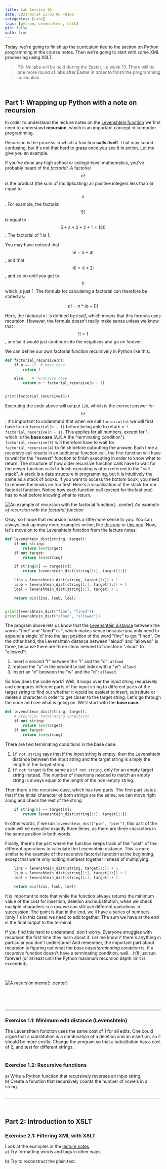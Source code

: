 ```yaml
---
title: Lab Session 10
date: 2021-03-24 11:00:00 +0100
categories: [Labs]
tags: [python, Levenshtein, nltk]
pin: false
math: true
---
```


Today, we're going to finish up the curriculum tied to the section on Python programming in the course notes.
Then we're going to start with some XML processing using XSLT. <br>

> PS: No labs will be held during the Easter, i.e week 13.
> There will be one more round of labs after Easter in order to finish the programming curriculum.

<br>


## Part 1: Wrapping up Python with a note on recursion

In order to understand the lecture notes on the
[Levenshtein function](https://lingkurs.h.uib.no/webroot/index.php?page=python/levenshtein&lang=en&course=ling123)
we first need to understand **recursion**, which is an important concept in computer programming. <br>

Recursion is the process in which a function **calls itself**. That may sound confusing, but it's not that hard to grasp
once you see it in action. Let me give you an example.

If you've done any high school or college-level mathematics, you've probably heard of the *factorial*.
A factorial $$n!$$ is the product (the sum of multiplicating) all positive integers less than or equal to $$n$$.
For example, the factorial $$5!$$ is equal to $$5 * 4 * 3 * 2 * 1 = 120$$. The factorial of 1 is 1. <br>

You may have noticed that $$5! = 5 * 4!$$,  and that $$4! = 4 * 3!$$, and so on until you get to $$1!$$ which is just 1.
The formula for calculating a factorial can therefore be stated as:

$$n! = n * (n - 1)!$$

Here, the factorial `n!` is defined *by itself*, which means that this formula uses recursion.
However, the formula doesn't really make sense unless we know that
$$1! = 1$$, or else it would just continue into the negatives and go on forever. <br>

We can define our own factorial function recursively in Python like this:

```python
def factorial_recursive(n):
    if n == 1:  # base case
        return 1

    else:   # recursive case
        return n * factorial_recursive(n - 1)


print(factorial_recursive(5))
```

Executing the code above will output `120`, which is the correct answer for $$5!$$.
It's important to understand that when we call `factorial(n)` we will first have to run `factorial(n - 1)`
before being able to return `n * factorial_recursive(n - 1)`. This applies for all numbers, except for 1, which is the
**base case** (A.K.A the "terminating condition"). `factorial_recursive(5)` will therefore have to wait for
`factorial_recursive(4)` to finish before outputting the answer. Each time a recursive call results in an additional
function call, the first function will have to wait for the "newest" function to finish executing in order to know what
to return. The structure of how older recursive function calls have to wait for the newer function calls to finish
executing is often referred to the "call stack". A stack is a data structure in programming, but
it is intuitively the same as a stack of books. If you want to access the bottom book, you need to remove the books
on top first. Here's a visualization of the stack for our factorial function. Notice how each function call (except for
the last one) has to wait before knowing what to return.

![An example of recursion with the factorial function](/assets/img/lab-post-10/recursion-example.gif){: .center}
_An example of recursion with the factorial function_

Okay, so I hope that recursion makes a little more sense to you. You can always look up many more examples online,
like [this one](https://www.geeksforgeeks.org/recursion/) or
[this one](https://afteracademy.com/blog/what-is-recursion-in-programming). Now, let's move on to the Levenshtein function
from the lecture notes:

```python
def levenshtein_dist(string, target):
    if not string:
        return len(target)
    if not target:
        return len(string)

    if string[0] == target[0]:
        return levenshtein_dist(string[1:], target[1:])

    lins = levenshtein_dist(string, target[1:]) + 1
    lsub = levenshtein_dist(string[1:], target[1:]) + 1
    ldel = levenshtein_dist(string[1:], target) + 1

    return min(lins, lsub, ldel)


print(levenshtein_dist("fine", "fined"))
print(levenshtein_dist("aloud", "allowed"))
```

The program above lets us know that the [Levenshtein distance](https://en.wikipedia.org/wiki/Levenshtein_distance)
between the words "fine" and "fined" is 1, which makes sense because you only need to append a single 'd' into the
last position of the word "fine" to get "fined". On the other hand, the
Levenshtein distance between "aloud" and "allowed" is three, because there are three steps needed to transform
"aloud" to "allowed":
  1. insert a second "l" between the "l" and the "o": `alloud`
  2. replace the "u" in the second to last index with a "w": `allowd`
  3. Insert an "e" between the "w" and the "d": `allowed`

So how does the code work? Well, it loops over the input string recursively and compares different parts of the input
string to different parts of the target string to find out whether it would be easiest to insert,
substitute or delete a character in order to get closer to the target string.
Let's go through the code and see what is going on. We'll start with the **base case**:

```python
def levenshtein_dist(string, target):
    # Recursion terminating conditions
    if not string:
        return len(target)
    if not target:
        return len(string)
```

There are two terminating conditions in the base case:
  1. `if not string` says that if the input string is empty, then the Levenshtein distance between the input string and
     the target string is simply the length of the target string.
  2. `if not target` is the same as `if not string`, only for an empty target string instead. The number of insertions needed
     to match an empty string is always equal to the length of the non-empty string. <br>

Then there's the recursive case, which has two parts. The first part states that if the initial character of both strings
are the same, we can move right along and check the rest of the string.

```python
    if string[0] == target[0]:
        return levenshtein_dist(string[1:], target[1:])
```

In other words, if we run
`levenshtein_dist("pie", "pier")`, this part of the code will be executed exactly three times, as there are three
characters in the same position in both words. <br>

Finally, there's the part where the function keeps track of the "cost" of the different operations to calculate
the Levenshtein distance. This is more similar to the example of the recursive factorial function at the beginning,
except that we're only adding numbers together instead of multiplying.

```python
    lins = levenshtein_dist(string, target[1:]) + 1
    lsub = levenshtein_dist(string[1:], target[1:]) + 1
    ldel = levenshtein_dist(string[1:], target) + 1

    return min(lins, lsub, ldel)
```

It is important to note that while the function always returns the minimum value of the cost for insertion,
deletion and substitution, when we check multiple characters in a row we can still use different operations in succession.
The point is that in the end, we'll have a series of numbers (only 1's in this case) we need to add together.
The sum we have at the end is the final output to the terminal. <br>

If you find this hard to understand, don't worry. Everyone struggles with recursion the first time they learn about it.
Let me know if there's anything in particular you don't understand! And remember, the important part about recursion
is figuring out what the *base case*/*terminating condition* is. If a recursive function doesn't have a terminating
condition, well... It'll just run forever! (or at least until the Python maximum recursion depth limit is exceeded).

<br>

![A recursion meme](/assets/img/lab-post-10/recursion-meme.gif){: .center}

<br>
<br>
<br>

---


### Exercise 1.1: Minimum edit distance (Levenshtein) <br>
The Levenshtein function uses the same cost of 1 for all edits. One could argue that a substitution is a combination of a
deletion and an insertion, so it should be more costly.
Change the program so that a substitution has a cost of 2, and test for different strings.
<br>
<br>


### Exercise 1.2: Recursive functions <br>
a) Write a Python function that recursively reverses an input string. <br>
b) Create a function that recursively counts the number of vowels in a string. <br>
<br>


---

<br>

## Part 2: Introduction to XSLT


### Exercise 2.1: Filtering XML with XSLT
Look at the examples in the [lecture notes](https://lingkurs.h.uib.no/webroot/index.php?page=xml/xsl-filtering&lang=en&course=ling123). <br>
a) Try formatting words and tags in other ways.<br>

b) Try to reconstruct the plain text. <br>
<br>
<br>
